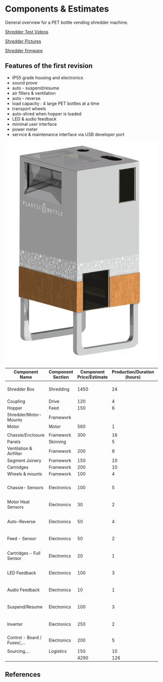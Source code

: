 # Components & Estimates

General overview for a PET bottle vending shredder machine.

[Shredder Test Videos](https://www.morrentrading.com/shredder-s/basis-shredderblok-am2018-200<br/>https://www.morrentrading.com/movies)

[Shredder Pictures](https://www.morrentrading.com/shredder-s/basis-shredderblok-am2018-20)

[Shredder firmware](https://github.com/plastic-hub/firmware/blob/master/shredder-extrusion/README.md)

## Features of the first revision

- IP55 grade housing and electronics
- sound prove
- auto - suspend/resume
- air filters & ventilation
- auto - reverse
- load capacity : 4 large PET bottles at a time
- transport wheels
- auto-shred when hopper is loaded
- LED & audio feedback
- minimal user interface
- power meter
- service & maintenance interface via USB developer port

![](./draft.png)

   |  **Component Name** | **Component Section** | **Component Price/Estimate** | **Production/Duration (hours)** | **Design/Prototyping-Duration (hours)** | **Picture/Video References** | **Status** | **Risk** |
| --- | --- | --- | --- | --- | --- | --- | --- |
|  Shredder Box | Shredding | 1450 | 24 | 12 | https://www.morrentrading.com/shredder-s/basis-shredderblok-am2018-200<br/>https://www.morrentrading.com/movies | Solved |  |
|  Coupling | Drive | 120 | 4 | 10 |  | Design |  |
|  Hopper | Feed | 150 | 6 | 16 |  | Design |  |
|  Shredder/Motor-Mounts | Framework |  |  |  |  |  |  |
|  Motor | Motor | 560 | 1 | 2 |  | Solved |  |
|   |  |  |  |  |  |  |  |
|  Chassie/Enclosure | Framework | 300 | 16 | 24 |  |  | High |
|  Panels | Skinning |  | 5 | 10 |  |  | High |
|  Ventilation & Airfilter | Framework | 200 | 8 | 16 |  | Design |  |
|  Segment Joinery | Framework | 150 | 10 | 16 |  | Design | High |
|  Cartridges | Framework | 200 | 10 | 10 |  | Design | Middle |
|  Wheels & mounts | Framework | 100 | 4 | 1 |  | Design | Middle |
|   |  |  |  |  |  |  |  |
|  Chassie- Sensors | Electronics | 100 | 5 | 10 | https://github.com/plastic-hub/firmware/blob/master/shredder-extrusion/README.md | Solved |  |
|  Motor Heat Sensors | Electronics | 30 | 2 | 2 | https://github.com/plastic-hub/firmware/blob/master/shredder-extrusion/README.md | Solved |  |
|  Auto-Reverse | Electronics | 50 | 4 | 2 | https://github.com/plastic-hub/firmware/blob/master/shredder-extrusion/README.md | Solved |  |
|  Feed - Sensor | Electronics | 50 | 2 | 2 | https://github.com/plastic-hub/firmware/blob/master/shredder-extrusion/README.md | Solved |  |
|  Cartridges - Full Sensor | Electronics | 20 | 1 |  | https://github.com/plastic-hub/firmware/blob/master/shredder-extrusion/README.md |  |  |
|  LED Feedback | Electronics | 100 | 3 | 5 | https://github.com/plastic-hub/firmware/blob/master/shredder-extrusion/README.md | Not tested |  |
|  Audio Feedback | Electronics | 10 | 1 | 1 | https://github.com/plastic-hub/firmware/blob/master/shredder-extrusion/README.md | Solved |  |
|  Suspend/Resume | Electronics | 100 | 3 | 10 | https://github.com/plastic-hub/firmware/blob/master/shredder-extrusion/README.md | Not impl. | Middle |
|  Inverter | Electronics | 250 | 2 | 1 | https://github.com/plastic-hub/firmware/blob/master/shredder-extrusion/README.md | Solved | Middle |
|   |  |  |  |  |  |  |  |
|  Control - Board / Fuses/,... | Electronics | 200 | 5 | 1 |  | Solved | Middle |
|   |  |  |  |  |  |  |  |
|  Sourcing,... | Logistics | 150 | 10 |  |  |  |  |
|   |  | 4290 | 126 | 151 |  |  |  |

## References
